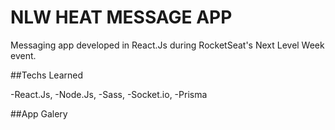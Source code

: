 # NLW HEAT MESSAGE APP
Messaging app developed in React.Js during RocketSeat's Next Level Week event.

##Techs Learned

-React.Js,
-Node.Js,
-Sass,
-Socket.io,
-Prisma

##App Galery

